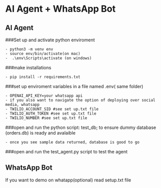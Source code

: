# AI Agent + WhatsApp Bot



## AI Agent
###Set up  and activate python enviroment
    
    - python3 -m venv env
    - source env/bin/activate(on mac)
    -  .\env\Scripts\activate (on windows)

###make installations
    
    - pip install -r requirements.txt

###set up enviroment variables in a file named .env( same folder)
    
    - OPENAI_API_KEY=your whatsapp api
    - if you also want to navigate the option of deploying over social media, whatsapp
    - TWILIO_ACCOUNT_SID #see set up.txt file
    - TWILIO_AUTH_TOKEN #see set up.txt file
    - TWILIO_NUMBER #see set up.txt file

###open and run the python script: test_db; to ensure dummy database (orders.db) is ready and avalaible
    
    - once you see sample data returned, database is good to go

###open and run the test_agent.py script to test the agent


## WhatsApp Bot
If you want to demo on whatapp(optional)
read setup.txt file
